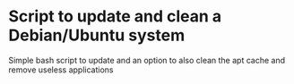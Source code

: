 # Script to update and clean a Debian/Ubuntu system
Simple bash script to update and an option to also clean the apt cache and remove useless applications
